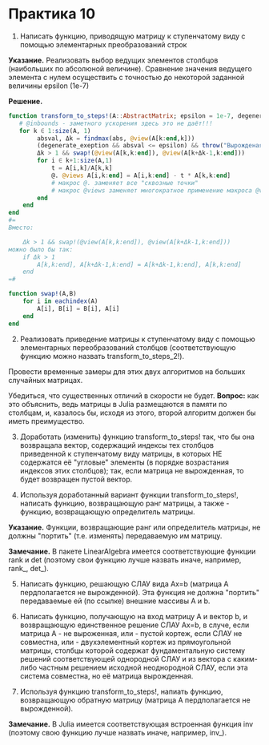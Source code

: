 # Практика 10

1. Написать функцию, приводящую матрицу к ступенчатому виду с помощью элементарных преобразований строк

**Указание.** Реализовать выбор ведущих элементов столбцов (наибольших по абсолюной величине). Сравнение значения ведущего элемента с нулем осуществить с точностью до некоторой заданной величины epsilon (1e-7)

**Решение.**

```julia
function transform_to_steps!(A::AbstractMatrix; epsilon = 1e-7, degenerate_exeption = true)
   # @inbounds - заметного ускорения здесь это не даёт!!!
   for k ∈ 1:size(A, 1)
        absval, Δk = findmax(abs, @view(A[k:end,k]))
        (degenerate_exeption && absval <= epsilon) && throw("Вырожденая матрица")
        Δk > 1 && swap!(@view(A[k,k:end]), @view(A[k+Δk-1,k:end])) 
        for i ∈ k+1:size(A,1)
            t = A[i,k]/A[k,k]          
            @. @views A[i,k:end] = A[i,k:end] - t * A[k,k:end] 
            # макрос @. заменяет все "сквозные точки"
            # макрос @views заменяет многократное применение макроса @view
        end
    end
end
#=
Вместо:

    Δk > 1 && swap!(@view(A[k,k:end]), @view(A[k+Δk-1,k:end])) 
можно было бы так:
    if Δk > 1
        A[k,k:end], A[k+Δk-1,k:end] = A[k+Δk-1,k:end], A[k,k:end]
    end 
=#

function swap!(A,B)
    for i in eachindex(A)
        A[i], B[i] = B[i], A[i]
    end
end
```

2. Реализовать приведение матрицы к ступенчатому виду с помощью элементарных переобразований столбцов (соответствующую функцию можно назвать transform_to_steps_2!).

Провести временные замеры для этих двух алгоритмов на больших случайных матрицах.

Убедиться, что существенных отличий в скорости не будет.
**Вопрос:** как это объяснить, ведь матрицы в Julia размещаются в памяти по столбцам, и, казалось бы, исходя из этого, второй алгоритм должен бы иметь преимущество.

3. Доработать (изменить) функцию transform_to_steps! так, что бы она возвращала вектор, содержащий индексы тех столбцов приведенной к ступенчатому виду матрицы, в которых НЕ содержатся её "угловые" элементы (в порядке возрастания индексов этих столбцов); так, если матрица не вырожденная, то будет возвращен пустой вектор.

4. Используя доработанный вариант функции transform_to_steps!, написать функцию, возвращающую ранг матрицы, а также - функцию, возвращающую определитель матрицы.

**Указание.** Функции, возвращающие ранг или определитель матрицы, не должны "портить" (т.е. изменять) передаваемую им матрицу.

**Замечание.** В пакете LinearAlgebra имеется соответствующие функции rank и det (поэтому свои функцию лучше назвать иначе, например, rank_, det_).

5. Написать функцию, решающую СЛАУ вида Ax=b (матрица A пердполагается не вырожденной). Эта функция не должна "портить" передаваемые ей (по ссылке) внешние массивы A и b.

6. Написать функцию, получающую на вход матрицу A и вектор b, и возвращающую единственное решение СЛАУ Ax=b, в случе, если матрица A - не выроженная, или - пустой кортеж, если СЛАУ не совместна, или - двухэлементный кортеж из прямоугольной матрицы, столбцы которой содержат фундаментальную систему решений соответствующей однородной СЛАУ и из вектора с каким-либо частным решением исходной неоднородной СЛАУ, если эта система совместна, но её матрица вырожденная.

7. Используя функцию transform_to_steps!, напиать функцию, возвращающую обратную матрицу (матрица A пердполагается не вырожденной).

**Замечание.** В Julia имеется соответствующая встроенная функция inv (поэтому свою функцию лучше назвать иначе, например, inv_).